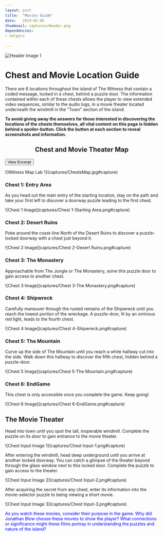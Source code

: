 ```yaml
---
layout: post
title:  "Movies Guide"
date:   2019-05-06
thumbnail: captures/Header.png
dependencies:
- helpers

---
```



![Header Image 1](captures/Header.png#header)
# Chest and Movie Location Guide

There are 6 locations throughout the island of The Witness that contain a coded message, locked in a chest, behind a puzzle door. The information contained within each of these chests allows the player to view extended video sequences, similar to the audio logs, in a movie theater located underneath the windmill in the "Town" section of the island.

**To avoid giving away the answers for those interested in discovering the locations of the chests themselves, all vital content on this page is hidden behind a spoiler-button. Click the button at each section to reveal screenshots and information.**

## <center>Chest and Movie Theater Map</center>

<button onclick="collapseChestMap">View Excerpt</button>

<div markdown="1" id="chestmap" style="display:block">
![Witness Map Lab 1](captures/ChestsMap.jpg#capture)
</div>

### Chest 1: Entry Area

As you head out the main entry of the starting location, stay on the path and take your first left to discover a doorway puzzle leading to the first chest.

![Chest 1 Image](captures/Chest 1-Starting Area.png#capture)

### Chest 2: Desert Ruins

Poke around the coast-line North of the Desert Ruins to discover a puzzle-locked doorway with a chest just beyond it.

![Chest 2 Image](captures/Chest 2-Desert Ruins.png#capture)

### Chest 3: The Monastery

Approachable from The Jungle or The Monastery, solve this puzzle door to gain access to another chest.

![Chest 3 Image](captures/Chest 3-The Monastery.png#capture)

### Chest 4: Shipwreck

Carefully maneuver through the rusted remains of the Shipwreck until you reach the lowest portion of the wreckage. A puzzle-door, lit by an ominous red light, leads to the fourth chest.

![Chest 4 Image](captures/Chest 4-Shipwreck.png#capture)

### Chest 5: The Mountain

Curve up the side of The Mountain until you reach a white hallway cut into the side. Walk down this hallway to discover the fifth chest, hidden behind a puzzle-door.

![Chest 5 Image](captures/Chest 5-The Mountain.png#capture)

### Chest 6: EndGame

This chest is only accessible once you complete the game. Keep going!

![Chest 6 Image](captures/Chest 6-EndGame.png#capture)


## The Movie Theater

Head into town until you spot the tall, inoperable windmill. Complete the puzzle on its door to gain entrance to the movie theater.

![Chest Input Image 1](captures/Chest Input-1.png#capture)

After entering the windmill, head deep underground until you arrive at another locked doorway. You can catch a glimpse of the theater beyond through the glass window next to this locked door. Complete the puzzle to gain access to the theater.

![Chest Input Image 2](captures/Chest Input-2.png#capture)

After acquiring the secret from any chest, enter its information into the movie-selector puzzle to being viewing a short movie.

![Chest Input Image 3](captures/Chest Input-3.png#capture)

<span style="color: blue">As you watch these movies, consider their purpose in the game. Why did Jonathan Blow choose these movies to show the player? What connections or significance might these films portray in understanding the puzzles and nature of the island?</span>
